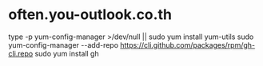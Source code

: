 # often.you-outlook.co.th
type -p yum-config-manager >/dev/null || sudo yum install yum-utils sudo yum-config-manager --add-repo https://cli.github.com/packages/rpm/gh-cli.repo sudo yum install gh
